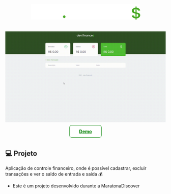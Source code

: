 <div align="center">
<img src="assets/logo.svg">
</div>

<br>
<br>

<div>
<img src="assets/maratonaGIF.gif">
</div>

<br>

<div align="center">
<a href="https://maratona-discover.mateusluiz.vercel.app/" style="color: green; border: 1px solid; height: 50px; border-radius: 0.50rem; padding: 10px 30px;background-color: white; font-weight: bold">Demo</a>
</div>

<br>

## 💻 Projeto


Aplicação de controle financeiro, onde é possível cadastrar, excluir transações e ver o saldo de entrada e saída 💰

* Este é um projeto desenvolvido durante a MaratonaDiscover


